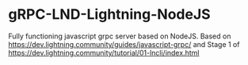 # gRPC-LND-Lightning-NodeJS
Fully functioning javascript grpc server based on NodeJS.  Based on https://dev.lightning.community/guides/javascript-grpc/ and Stage 1 of https://dev.lightning.community/tutorial/01-lncli/index.html
